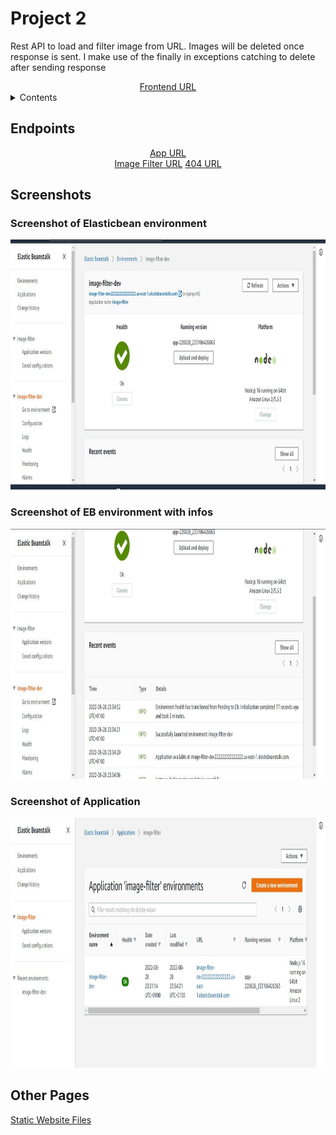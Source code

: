 # Project 2

Rest API to load and filter image from URL. Images will be deleted once response is sent.
I make use of the finally in exceptions catching to delete after sending response

<div align="center">
<a href="http://image-filter-dev222222222222222.us-east-1.elasticbeanstalk.com">Frontend URL</a>
  </div>
<details>
  <summary> Contents </summary>
   <ol>
    <li><a href="#Endpoints"> Site URL</a></li>
  </ol>
   <ol>
    <li><a href="#Screenshots"> Screenshots </a></li>
  </ol>
  <ol>
    <li><a href="#Other Pages">Other Pages</a></li>
  </ol>
  </details>

## Endpoints

  <div align="center">
<a href="http://image-filter-dev222222222222222.us-east-1.elasticbeanstalk.com/">App URL</a><br>
<a href="http://image-filter-dev222222222222222.us-east-1.elasticbeanstalk.com/filteredimage?image_url=https://images.freeimages.com/images/large-previews/3c2/little-roberto-and-vitoria-1177528.jpg">Image Filter URL</a>
<a href="http://image-filter-dev222222222222222.us-east-1.elasticbeanstalk.com/filtered">404 URL</a>
  </div>
  
  ## Screenshots
  <div>
  <h3> Screenshot of Elasticbean environment</h3>
  <img src="deployment_screenshots/ebenv2.JPG" width="900" height="400" />
  </div>
  <div>
  <h3> Screenshot of EB environment with infos </h3>
  <img src="deployment_screenshots/ebenv3.JPG" width="900" height="400" />
  </div>
  <div>
  <h3> Screenshot of Application</h3>
  <img src="deployment_screenshots/eben4.JPG" width="900" height="400" />
  </div>
  
  <div>
 
 ## 
  
  ## Other Pages

<a href="udacity-starter-website">Static Website Files</a>
